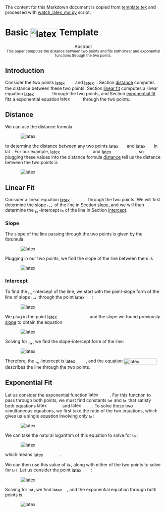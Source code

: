 <!--watch-latex-md

This document is processed by watch_latex_md.py program, see

  https://github.com/Quansight/pearu-sandbox/latex_in_markdown/

You can edit this document as you wish. You can also edit the LaTeX
data in img elements, but only the content of `latex-data`:

  1. To automatically update the LaTeX rendering in img element, edit
     the file while watch_latex_md.py is running.

  2. Never change the beginning (`<img latex-data="...`) and the end
     (`...alt="latex">`) parts of the LaTeX img elements as these are
     used by the watch_latex_md.py script.

  3. Changes to other parts of the LaTeX img elements will be
     overwritten.

Enjoy LaTeXing!
-->



The content for this Markdown document is copied from
[template.tex](http://persweb.wabash.edu/facstaff/turnerw/Writing/LaTeX/)
and processed with
[watch_latex_md.py](https://github.com/Quansight/pearu-sandbox/latex_in_markdown/)
script.

# Basic <img data-latex="\huge\LaTeX" src=".images/9bf3e2cf4b3d81ac596da8e8a90da5d6.svg"  valign="-7.684px" width="86.797px" height="32.071px" style="display:inline;" alt="latex"> Template


<center>
<bold>Abstract</bold>
<br/>
<small>
This paper computes the distance between two points and fits both linear and
exponential functions through the two points.
</small>
</center>

## Introduction

Consider the two points <img data-latex="$(-1,16)$" src=".images/400fa1f9a379f32d4d40cab6d3d4cbd1.svg"  valign="-4.289px" width="61.118px" height="17.186px" style="display:inline;" alt="latex"> and <img data-latex="$(3,1)$" src=".images/7da59ed0c2f06bf5f9c544c81ffa009d.svg"  valign="-4.289px" width="39.833px" height="17.186px" style="display:inline;" alt="latex">.  Section [distance](#sec:distance)
computes the distance between these two points.  Section [linear fit](#sec:linear-fit) computes a linear equation <img data-latex="$y = m x + b$" src=".images/ded3e28f19b026949f6eca36ba64ca93.svg"  valign="-3.347px" width="86.625px" height="15.303px" style="display:inline;" alt="latex"> through the two points, and
Section [exponential fit](#sec:exponential-fit) fits a exponential equation <img data-latex="$y = A e^{k x}$" src=".images/d525374cbb7128e4d1518f8da7baccf0.svg"  valign="-3.347px" width="68.682px" height="17.897px" style="display:inline;" alt="latex">
through the two points.

## <a name="sec:distance"></a>Distance

We can use the distance formula

<a name="eqn:distance"></a>
<img data-latex="
\begin{equation*}
d = \sqrt{(x_2 - x_1)^2 + (y_2 - y_1)^2}
\end{equation*}
" src=".images/17b37165e230bf3e645afc814450b9dc.svg"  style="display:block;margin-left:50px;margin-right:auto;padding:0px" alt="latex">

to determine the distance between any two points <img data-latex="$(x_1, y_1)$" src=".images/9e8098a889a2d093afcd20fbb07856bc.svg"  valign="-4.289px" width="54.543px" height="17.186px" style="display:inline;" alt="latex"> and <img data-latex="$(x_2, y_2)$" src=".images/49c752a12ae08cb035584c6853828f3a.svg"  valign="-4.289px" width="54.543px" height="17.186px" style="display:inline;" alt="latex">
in <img data-latex="$\mathbb{R}^2$" src=".images/90d777bda1d64f482bbd7ee431963e17.svg"  width="22.584px" height="13.952px" style="display:inline;" alt="latex">.  For our example, <img data-latex="$(x_1, y_1) = (-1, 16)$" src=".images/a30d42f2f3ce8a453e77ddb3e48da254.svg"  valign="-4.289px" width="133.319px" height="17.186px" style="display:inline;" alt="latex"> and <img data-latex="$(x_2, y_2) = (3, 1)$" src=".images/99e54d55cdfe5d0112e6c73dcf652c5a.svg"  valign="-4.289px" width="112.034px" height="17.186px" style="display:inline;" alt="latex">, so plugging these values into the distance formula [distance](#eqn:distance) tell us the distance between the two points is

<img data-latex="
\begin{equation}
        d 
        = \sqrt{(3 - (-1))^2 + (1 - 16)^2}
        = \sqrt{4^2 + (-15)^2}
        = \sqrt{241}
        .
\end{equation}
" src=".images/5cb7cfb2a2bedefcac9c291821c596f2.svg"  style="display:block;margin-left:50px;margin-right:auto;padding:0px" alt="latex">

## <a name="sec:linear-fit"></a> Linear Fit

Consider a linear equation <img data-latex="$y = m x + b$" src=".images/ded3e28f19b026949f6eca36ba64ca93.svg"  valign="-3.347px" width="86.625px" height="15.303px" style="display:inline;" alt="latex"> through the two points.  We will
first determine the slope <img data-latex="$m$" src=".images/3289f1f3038516158022b6f14b8fe0c9.svg"  width="19.042px" height="7.412px" style="display:inline;" alt="latex"> of the line in Section [slope](#sec:slope), and we
will then determine the <img data-latex="$y$" src=".images/76cc814eb790ce3c94002e2c22b65534.svg"  valign="-3.347px" width="13.134px" height="10.76px" style="display:inline;" alt="latex">-intercept <img data-latex="$b$" src=".images/a826d4507bb86e911d0f44a68d0773c4.svg"  width="11.465px" height="11.955px" style="display:inline;" alt="latex"> of the line in Section [intercept](#sec:intercept).

### <a name="sec:slope"></a> Slope

The slope of the line passing through the two points is given by the forumula

<img data-latex="
$$
        m 
        = \frac{\Delta y}{\Delta x} 
        = \frac{y_2 - y_1}{x_2 - x_1}
        .
$$
" src=".images/dd5363b68f9ba74f436c891bb2edac5d.svg"  style="display:block;margin-left:50px;margin-right:auto;padding:0px" alt="latex">

Plugging in our two points, we find the slope of the line between them is

<a name="eqn:slope"></a>
<img data-latex="
\begin{equation}
        m 
        = \frac{1 - 16}{3 - (-1)}
        = - \frac{15}{4}
        .
\end{equation}
" src=".images/96c65477199e7ce5ce08884ec8ad8f3b.svg"  style="display:block;margin-left:50px;margin-right:auto;padding:0px" alt="latex">

### <a name="sec:intercept"></a> Intercept

To find the <img data-latex="$y$" src=".images/76cc814eb790ce3c94002e2c22b65534.svg"  valign="-3.347px" width="13.134px" height="10.76px" style="display:inline;" alt="latex">-intercept of the line, we start with the point-slope form of
the line of slope <img data-latex="$m$" src=".images/3289f1f3038516158022b6f14b8fe0c9.svg"  width="19.042px" height="7.412px" style="display:inline;" alt="latex"> through the point <img data-latex="$(x_0, y_0)$" src=".images/5e0f411b1034db3caacaffdd3260fc00.svg"  valign="-4.289px" width="54.543px" height="17.186px" style="display:inline;" alt="latex">:

<img data-latex="
$$
        y - y_0 = m (x - x_0)
        .
$$
" src=".images/79d40592c0bc60f8c21b3df7c8e18cef.svg"  style="display:block;margin-left:50px;margin-right:auto;padding:0px" alt="latex">

We plug in the point <img data-latex="$(x_0, y_0) = (-1, 16)$" src=".images/6d89bf59f45f816e03abd31d58e58022.svg"  valign="-4.289px" width="133.319px" height="17.186px" style="display:inline;" alt="latex"> and the slope we found
previously [slope](#eqn:slope) to obtain the equation

<img data-latex="
$$
        y - 16 = - \frac{15}{4} (x + 1)
        .
$$
" src=".images/c957bdd13cfde4c800b0cec6cb0968d7.svg"  style="display:block;margin-left:50px;margin-right:auto;padding:0px" alt="latex">

Solving for <img data-latex="$y$" src=".images/76cc814eb790ce3c94002e2c22b65534.svg"  valign="-3.347px" width="13.134px" height="10.76px" style="display:inline;" alt="latex">, we find the slope-intercept form of the line:

<img data-latex="
\begin{align*}
        y
        &= - \frac{15}{4} x - \frac{15}{4} + 16 \\
        &= - \frac{15}{4} x + \frac{49}{4}
        .
\end{align*}
" src=".images/595b683d9df64077313c6506297cdf8d.svg"  style="display:block;margin-left:50px;margin-right:auto;padding:0px" alt="latex">

Therefore, the <img data-latex="$y$" src=".images/76cc814eb790ce3c94002e2c22b65534.svg"  valign="-3.347px" width="13.134px" height="10.76px" style="display:inline;" alt="latex">-intercept is <img data-latex="$b = 49/4$" src=".images/fa26a6baa727f8bcfb6506e0e2ff527c.svg"  valign="-4.304px" width="65.535px" height="17.215px" style="display:inline;" alt="latex">, and the equation
<img data-latex="$y = - \frac{15}{4} x + \frac{49}{4}$" src=".images/93c6f2fea9492317a03dbd3b97d5a812.svg"  valign="-5.937px" width="105.102px" height="20.419px" style="display:inline;" alt="latex"> describes the line through the two
points.

## <a name="sec:exponential-fit"></a> Exponential Fit

Let us consider the exponential function <img data-latex="$y = A e^{k x}$" src=".images/d525374cbb7128e4d1518f8da7baccf0.svg"  valign="-3.347px" width="68.682px" height="17.897px" style="display:inline;" alt="latex">.  For this function
to pass through both points, we must find constants <img data-latex="$A$" src=".images/bf178f97bb21c0e45a177271d3c0554a.svg"  width="16.934px" height="11.764px" style="display:inline;" alt="latex"> and <img data-latex="$k$" src=".images/bee7b96e0233a5c9db75ddf7bde63a40.svg"  width="13.643px" height="11.955px" style="display:inline;" alt="latex"> that satisfy
both equations <img data-latex="$16 = A e^{-k}$" src=".images/76d2467ba930d606493c415323b35139.svg"  width="78.282px" height="14.55px" style="display:inline;" alt="latex"> and <img data-latex="$1 = A e^{3 k}$" src=".images/7878796e34ebc288137d264f72010cce.svg"  width="66.941px" height="14.55px" style="display:inline;" alt="latex">.  To solve these two
simultaneous equations, we first take the ratio of the two equations, which
gives us a single equation involving only <img data-latex="$k$" src=".images/bee7b96e0233a5c9db75ddf7bde63a40.svg"  width="13.643px" height="11.955px" style="display:inline;" alt="latex">:

<img data-latex="
$$
        16
        = \frac{A e^{-k}}{A e^{3 k}}
        = e^{-4 k}
        .
$$
" src=".images/611f640c7df9068b014dbf394ad86a09.svg"  style="display:block;margin-left:50px;margin-right:auto;padding:0px" alt="latex">

We can take the natural logarithm of this equation to solve for <img data-latex="$k$" src=".images/bee7b96e0233a5c9db75ddf7bde63a40.svg"  width="13.643px" height="11.955px" style="display:inline;" alt="latex">:

<img data-latex="
$$
        -4k = \ln(16) = 4 \ln (2)
        ,
$$
" src=".images/936dbfc8614e987200b04d0a26c5fcef.svg"  style="display:block;margin-left:50px;margin-right:auto;padding:0px" alt="latex">

which means <img data-latex="$k = - \ln(2)$" src=".images/b9cb7ff24483892a44f61aa759debee3.svg"  valign="-4.289px" width="85.039px" height="17.186px" style="display:inline;" alt="latex">.

We can then use this value of <img data-latex="$k$" src=".images/bee7b96e0233a5c9db75ddf7bde63a40.svg"  width="13.643px" height="11.955px" style="display:inline;" alt="latex">, along with either of the two points to
solve for <img data-latex="$A$" src=".images/bf178f97bb21c0e45a177271d3c0554a.svg"  width="16.934px" height="11.764px" style="display:inline;" alt="latex">.  Let us consider the point <img data-latex="$(-1, 16)$" src=".images/0d0f874dd4bbfe3d9a8765a7632d466a.svg"  valign="-4.289px" width="61.118px" height="17.186px" style="display:inline;" alt="latex">:

<img data-latex="
$$
        16 = A e^{(-\ln(2))(-1)} = A e^{\ln{2}} = 2 A
        .
$$
" src=".images/0999d1a3098296a6cc84d4119da287c6.svg"  style="display:block;margin-left:50px;margin-right:auto;padding:0px" alt="latex">

Solving for <img data-latex="$A$" src=".images/bf178f97bb21c0e45a177271d3c0554a.svg"  width="16.934px" height="11.764px" style="display:inline;" alt="latex">, we find <img data-latex="$A = 8$" src=".images/4f52e58fb1bd3486250940a04338a1e7.svg"  width="46.786px" height="11.764px" style="display:inline;" alt="latex">, and the exponential equation through both
points is

<img data-latex="
$$
        y
        = 8 e^{-\ln(2) x}
        = 8 2^{-x}
        = 8 \left( \frac{1}{2} \right)^x
        .
$$
" src=".images/9f26e27cce5771191aef62d58697d52a.svg"  style="display:block;margin-left:50px;margin-right:auto;padding:0px" alt="latex">
